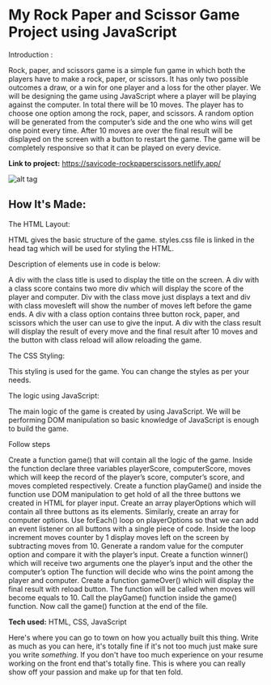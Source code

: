 # My Rock Paper and Scissor Game Project using JavaScript
Introduction : 

Rock, paper, and scissors game is a simple fun game in which both the players have to make a rock, paper, or scissors. It has only two possible outcomes a draw, or a win for one player and a loss for the other player. We will be designing the game using JavaScript where a player will be playing against the computer. In total there will be 10 moves. The player has to choose one option among the rock, paper, and scissors. A random option will be generated from the computer’s side and the one who wins will get one point every time. After 10 moves are over the final result will be displayed on the screen with a button to restart the game. The game will be completely responsive so that it can be played on every device.

**Link to project:** https://savicode-rockpaperscissors.netlify.app/

![alt tag](https://tinypic.host/images/2022/06/05/Screenshot-60.png)

## How It's Made:
The HTML Layout:

HTML gives the basic structure of the game. styles.css file is linked in the head tag which will be used for styling the HTML.

Description of elements use in code is below:

A div with the class title is used to display the title on the screen.
A div with a class score contains two more div which will display the score of the player and computer.
Div with the class move just displays a text and div with class movesleft will show the number of moves left before the game ends.
A div with a class option contains three button rock, paper, and scissors which the user can use to give the input.
A div with the class result will display the result of every move and the final result after 10 moves and the button with class reload will allow reloading the game.

The CSS Styling:

This styling is used for the game. You can change the styles as per your needs.

The logic using JavaScript:

The main logic of the game is created by using JavaScript. We will be performing DOM manipulation so basic knowledge of JavaScript is enough to build the game.

Follow steps 

Create a function game() that will contain all the logic of the game.
Inside the function declare three variables playerScore, computerScore, moves which will keep the record of the player’s score, computer’s score, and moves completed respectively.
Create a function playGame() and inside the function use DOM manipulation to get hold of all the three buttons we created in HTML for player input. Create an array playerOptions which will contain all three buttons as its elements. Similarly, create an array for computer options.
Use forEach() loop on playerOptions so that we can add an event listener on all buttons with a single piece of code. Inside the loop increment moves counter by 1 display moves left on the screen by subtracting moves from 10. Generate a random value for the computer option and compare it with the player’s input.
Create a function winner() which will receive two arguments one the player’s input and the other the computer’s option  The function will decide who wins the point among the player and computer.
Create a function gameOver() which will display the final result with reload button. The function will be called when moves will become equals to 10.
Call the playGame() function inside the game() function.
Now call the game() function at the end of the file.

**Tech used:** HTML, CSS, JavaScript

Here's where you can go to town on how you actually built this thing. Write as much as you can here, it's totally fine if it's not too much just make sure you write *something*. If you don't have too much experience on your resume working on the front end that's totally fine. This is where you can really show off your passion and make up for that ten fold.








